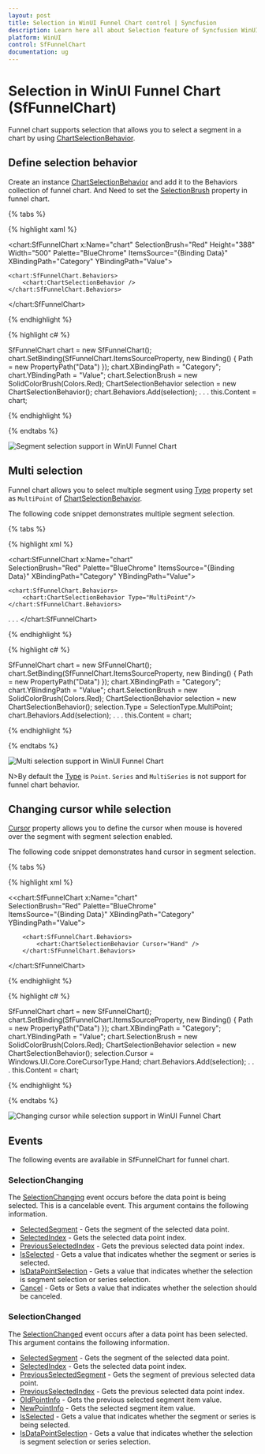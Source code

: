 ```yaml
---
layout: post
title: Selection in WinUI Funnel Chart control | Syncfusion
description: Learn here all about Selection feature of Syncfusion WinUI Funnel Chart (SfFunnelChart) control with segment selection support and Events.
platform: WinUI
control: SfFunnelChart
documentation: ug
---
```


# Selection in WinUI Funnel Chart (SfFunnelChart)

Funnel chart supports selection that allows you to select a segment in a chart by using [ChartSelectionBehavior](). 

## Define selection behavior

Create an instance [ChartSelectionBehavior]() and add it to the Behaviors collection of funnel chart. And Need to set the [SelectionBrush]() property in funnel chart.

{% tabs %}

{% highlight xaml %}

<chart:SfFunnelChart x:Name="chart" 
                    SelectionBrush="Red"
                    Height="388" Width="500"
                    Palette="BlueChrome"
                    ItemsSource="{Binding Data}" 
                    XBindingPath="Category"
                    YBindingPath="Value">

    <chart:SfFunnelChart.Behaviors>
        <chart:ChartSelectionBehavior />
    </chart:SfFunnelChart.Behaviors>

</chart:SfFunnelChart>

{% endhighlight %}

{% highlight c# %}

SfFunnelChart chart = new SfFunnelChart();
chart.SetBinding(SfFunnelChart.ItemsSourceProperty, new Binding() { Path = new PropertyPath("Data") });
chart.XBindingPath = "Category";
chart.YBindingPath = "Value";
chart.SelectionBrush = new SolidColorBrush(Colors.Red);
ChartSelectionBehavior selection = new ChartSelectionBehavior();
chart.Behaviors.Add(selection);
. . .
this.Content = chart;

{% endhighlight %}

{% endtabs %}

![Segment selection support in WinUI Funnel Chart](Selection_images/WinUI_funnel_chart_segment_selection.png)

## Multi selection

Funnel chart allows you to select multiple segment using [Type]() property set as `MultiPoint` of [ChartSelectionBehavior](). 

The following code snippet demonstrates multiple segment selection.

{% tabs %}

{% highlight xml %}

<chart:SfFunnelChart x:Name="chart"  
                    SelectionBrush="Red"
                    Palette="BlueChrome" 
                    ItemsSource="{Binding Data}" 
                    XBindingPath="Category"
                    YBindingPath="Value">

    <chart:SfFunnelChart.Behaviors>
        <chart:ChartSelectionBehavior Type="MultiPoint"/>
    </chart:SfFunnelChart.Behaviors>
. . .
</chart:SfFunnelChart>

{% endhighlight %}

{% highlight c# %}

SfFunnelChart chart = new SfFunnelChart();
chart.SetBinding(SfFunnelChart.ItemsSourceProperty, new Binding() { Path = new PropertyPath("Data") });
chart.XBindingPath = "Category";
chart.YBindingPath = "Value";
chart.SelectionBrush = new SolidColorBrush(Colors.Red);
ChartSelectionBehavior selection = new ChartSelectionBehavior();
selection.Type = SelectionType.MultiPoint;
chart.Behaviors.Add(selection);
. . .
this.Content = chart;

{% endhighlight %}

{% endtabs %}

![Multi selection support in WinUI Funnel Chart](Selection_images/WinUI_funnel_chart_multi_selection.png)

N>By default the [Type]() is `Point`. `Series` and `MultiSeries` is not support for funnel chart behavior.

## Changing cursor while selection

[Cursor]() property allows you to define the cursor when mouse is hovered over the segment with segment selection enabled.

The following code snippet demonstrates hand cursor in segment selection.

{% tabs %}

{% highlight xml %}

<<chart:SfFunnelChart x:Name="chart"  
                    SelectionBrush="Red"
                    Palette="BlueChrome"  
                    ItemsSource="{Binding Data}" 
                    XBindingPath="Category"
                    YBindingPath="Value">

        <chart:SfFunnelChart.Behaviors>
            <chart:ChartSelectionBehavior Cursor="Hand" />
        </chart:SfFunnelChart.Behaviors>

</chart:SfFunnelChart>

{% endhighlight %}

{% highlight c# %}

SfFunnelChart chart = new SfFunnelChart();
chart.SetBinding(SfFunnelChart.ItemsSourceProperty, new Binding() { Path = new PropertyPath("Data") });
chart.XBindingPath = "Category";
chart.YBindingPath = "Value";
chart.SelectionBrush = new SolidColorBrush(Colors.Red);
ChartSelectionBehavior selection = new ChartSelectionBehavior();
selection.Cursor = Windows.UI.Core.CoreCursorType.Hand;
chart.Behaviors.Add(selection);
. . .
this.Content = chart;

{% endhighlight %}

{% endtabs %}

![Changing cursor while selection support in WinUI Funnel Chart](Selection_images/WinUI_funnel_chart_cursor.png)

## Events

The following events are available in SfFunnelChart for funnel chart.

### SelectionChanging

The [SelectionChanging]() event occurs before the data point is being selected. This is a cancelable event. This argument contains the following information.

* [SelectedSegment]() - Gets the segment of the selected data point.
* [SelectedIndex]() - Gets the selected data point index.
* [PreviousSelectedIndex]() - Gets the previous selected data point index.
* [IsSelected]() - Gets a value that indicates whether the segment or series is selected.
* [IsDataPointSelection]() - Gets a value that indicates whether the selection is segment selection or series selection.
* [Cancel]() - Gets or Sets a value that indicates whether the selection should be canceled.

### SelectionChanged

The [SelectionChanged]() event occurs after a data point has been selected. This argument contains the following information.

* [SelectedSegment]() - Gets the segment of the selected data point.
* [SelectedIndex]() - Gets the selected data point index.
* [PreviousSelectedSegment]() - Gets the segment of previous selected data point.
* [PreviousSelectedIndex]() - Gets the previous selected data point index.
* [OldPointInfo]() - Gets the previous selected segment item value.
* [NewPointInfo]() - Gets the selected segment item value.
* [IsSelected]() - Gets a value that indicates whether the segment or series is being selected.
* [IsDataPointSelection]() - Gets a value that indicates whether the selection is segment selection or series selection.

